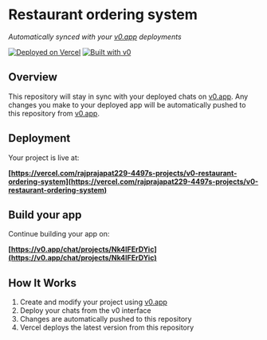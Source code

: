 # Restaurant ordering system

*Automatically synced with your [v0.app](https://v0.app) deployments*

[![Deployed on Vercel](https://img.shields.io/badge/Deployed%20on-Vercel-black?style=for-the-badge&logo=vercel)](https://vercel.com/rajprajapat229-4497s-projects/v0-restaurant-ordering-system)
[![Built with v0](https://img.shields.io/badge/Built%20with-v0.app-black?style=for-the-badge)](https://v0.app/chat/projects/Nk4IFErDYic)

## Overview

This repository will stay in sync with your deployed chats on [v0.app](https://v0.app).
Any changes you make to your deployed app will be automatically pushed to this repository from [v0.app](https://v0.app).

## Deployment

Your project is live at:

**[https://vercel.com/rajprajapat229-4497s-projects/v0-restaurant-ordering-system](https://vercel.com/rajprajapat229-4497s-projects/v0-restaurant-ordering-system)**

## Build your app

Continue building your app on:

**[https://v0.app/chat/projects/Nk4IFErDYic](https://v0.app/chat/projects/Nk4IFErDYic)**

## How It Works

1. Create and modify your project using [v0.app](https://v0.app)
2. Deploy your chats from the v0 interface
3. Changes are automatically pushed to this repository
4. Vercel deploys the latest version from this repository
